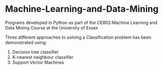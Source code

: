 # Machine-Learning-and-Data-Mining
Programs developed in Python as part of the CE802:Machine Learning and Data Mining Course at the University of Essex

Three different approaches to solving a Classification problem has been demonstrated using:

1) Decision tree classifier
2) K-nearest neighbour classifier
3) Support Vector Machines
